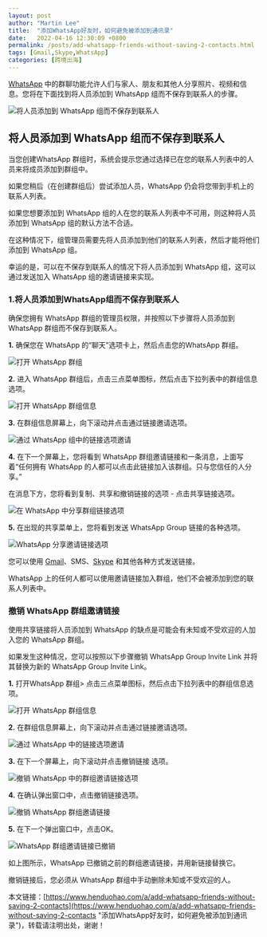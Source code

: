 ```yaml
---
layout: post  
author: "Martin Lee"  
title:  "添加WhatsApp好友时，如何避免被添加到通讯录"  
date:   2022-04-16 12:30:09 +0800  
permalink: /posts/add-whatsapp-friends-without-saving-2-contacts.html  
tags: [Gmail,Skype,WhatsApp]  
categories: [跨境出海]  
---
```

[WhatsApp](https://www.henduohao.com/tag/whatsapp "WhatsApp Messenger（简称WhatsApp）是一款用于智能手机之间通讯的应用程序，支持iPhone手机和Android手机。可免费从发送手机短信转为使用WhatsApp程序，以发送和接收信息、图片、音频文件和视频信息。") 中的群聊功能允许人们与家人、朋友和其他人分享照片、视频和信息。您将在下面找到将人员添加到 WhatsApp 组而不保存到联系人的步骤。

![将人员添加到 WhatsApp 组而不保存到联系人](https://p3-juejin.byteimg.com/tos-cn-i-k3u1fbpfcp/afd3f91623c540ad8ae5737c10189589~tplv-k3u1fbpfcp-zoom-1.image)

## 将人员添加到 WhatsApp 组而不保存到联系人

当您创建WhatsApp 群组时，系统会提示您通过选择已在您的联系人列表中的人员来将成员添加到群组中。

如果您稍后（在创建群组后）尝试添加人员，WhatsApp 仍会将您带到手机上的联系人列表。

如果您想要添加到 WhatsApp 组的人在您的联系人列表中不可用，则这种将人员添加到 WhatsApp 组的默认方法不合适。

在这种情况下，组管理员需要先将人员添加到他们的联系人列表，然后才能将他们添加到 WhatsApp 组。

幸运的是，可以在不保存到联系人的情况下将人员添加到 WhatsApp 组，这可以通过发送加入 WhatsApp 组的邀请链接来实现。

### 1.将人员添加到WhatsApp组而不保存到联系人

确保您拥有 WhatsApp 群组的管理员权限，并按照以下步骤将人员添加到 WhatsApp 群组而不保存到联系人。

**1.** 确保您在 WhatsApp 的“聊天”选项卡上，然后点击您的WhatsApp 群组。

![打开 WhatsApp 群组](https://p3-juejin.byteimg.com/tos-cn-i-k3u1fbpfcp/bea4c742bfe9496788577b13899752ea~tplv-k3u1fbpfcp-zoom-1.image)

**2.** 进入 WhatsApp 群组后，点击三点菜单图标，然后点击下拉列表中的群组信息选项。

![打开 WhatsApp 群组信息](https://p3-juejin.byteimg.com/tos-cn-i-k3u1fbpfcp/18048f1999604dec85263cad2f229967~tplv-k3u1fbpfcp-zoom-1.image)

**3.** 在群组信息屏幕上，向下滚动并点击通过链接邀请选项。

![通过 WhatsApp 组中的链接选项邀请](https://p3-juejin.byteimg.com/tos-cn-i-k3u1fbpfcp/d70c5c96592e4eeebd94e31300fe9e3c~tplv-k3u1fbpfcp-zoom-1.image)

**4.** 在下一个屏幕上，您将看到 WhatsApp 群组邀请链接和一条消息，上面写着“任何拥有 WhatsApp 的人都可以点击此链接加入该群组。只与您信任的人分享。”

在消息下方，您将看到复制、共享和撤销链接的选项 - 点击共享链接选项。

![在 WhatsApp 中分享群组链接选项](https://p3-juejin.byteimg.com/tos-cn-i-k3u1fbpfcp/1ea66b77daa54467b71fa78583da9616~tplv-k3u1fbpfcp-zoom-1.image)

**5.** 在出现的共享菜单上，您将看到发送 WhatsApp Group 链接的各种选项。

![WhatsApp 分享邀请链接选项](https://p3-juejin.byteimg.com/tos-cn-i-k3u1fbpfcp/1f3ce0e8bdbf4ada8cac2a48a8b3cbaa~tplv-k3u1fbpfcp-zoom-1.image)

您可以使用 [Gmail](https://www.henduohao.com/tag/gmail "Gmail是Google的免费网络邮件服务，也是世界上用户量最多的邮箱。")、SMS、[Skype](https://www.henduohao.com/tag/skype "Skype是一款通信应用软件，可通过網際網路为电脑、平板电脑和移动设备提供与其他联网设备或传统电话/智能手机间进行视频通话和语音通话的服务。") 和其他各种方式发送链接。

WhatsApp 上的任何人都可以使用邀请链接加入群组，他们不会被添加到您的联系人列表中。

### 撤销 WhatsApp 群组邀请链接

使用共享链接将人员添加到 WhatsApp 的缺点是可能会有未知或不受欢迎的人加入您的 WhatsApp 群组。

如果发生这种情况，您可以按照以下步骤撤销 WhatsApp Group Invite Link 并将其替换为新的 WhatsApp Group Invite Link。

**1.** 打开WhatsApp 群组> 点击三点菜单图标，然后点击下拉列表中的群组信息选项。

![打开 WhatsApp 群组信息](https://p3-juejin.byteimg.com/tos-cn-i-k3u1fbpfcp/c573b17e08384a4eb5d0ea405159a192~tplv-k3u1fbpfcp-zoom-1.image)

**2.** 在群组信息屏幕上，向下滚动并点击通过链接邀请选项。

![通过 WhatsApp 中的链接选项邀请](https://p3-juejin.byteimg.com/tos-cn-i-k3u1fbpfcp/847482b4e52a4c5394c4f24c830ca632~tplv-k3u1fbpfcp-zoom-1.image)

**3.** 在下一个屏幕上，向下滚动并点击撤销链接 选项。

![撤销 WhatsApp 中的群组邀请链接选项](https://p3-juejin.byteimg.com/tos-cn-i-k3u1fbpfcp/0ab1c559bd564aa680ac2929339fbf03~tplv-k3u1fbpfcp-zoom-1.image)

**4.** 在确认弹出窗口中，点击撤销链接选项。

![撤销 WhatsApp 群组邀请链接](https://p3-juejin.byteimg.com/tos-cn-i-k3u1fbpfcp/2e599f619a314765a72bdd40855b2ea7~tplv-k3u1fbpfcp-zoom-1.image)

**5.** 在下一个弹出窗口中，点击OK。

![WhatsApp 群组邀请链接已撤销](https://p3-juejin.byteimg.com/tos-cn-i-k3u1fbpfcp/7db1f19d982544cca283e11ae24d104a~tplv-k3u1fbpfcp-zoom-1.image)

如上图所示，WhatsApp 已撤销之前的群组邀请链接，并用新链接替换它。

撤销链接后，您必须从 WhatsApp 群组中手动删除未知或不受欢迎的人。

本文链接：[https://www.henduohao.com/a/add-whatsapp-friends-without-saving-2-contacts](https://www.henduohao.com/a/add-whatsapp-friends-without-saving-2-contacts "添加WhatsApp好友时，如何避免被添加到通讯录")，转载请注明出处，谢谢！
